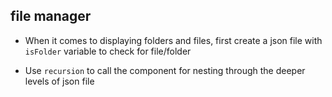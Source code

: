 ## file manager

- When it comes to displaying folders and files, first create a json file with `isFolder` variable to check for file/folder

- Use `recursion` to call the component for nesting through the deeper levels of json file
